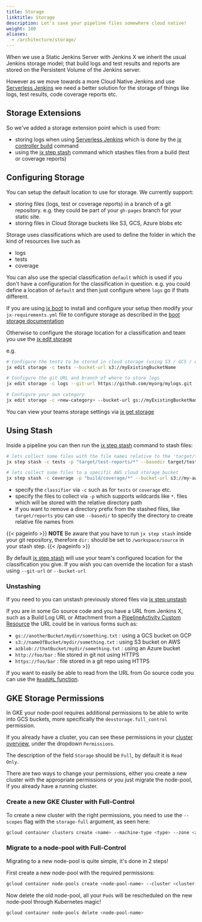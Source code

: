 ```yaml
---
title: Storage
linktitle: Storage
description: Let's save your pipeline files somewhere cloud native!
weight: 180
aliases:
  - /architecture/storage/
---
```


When we use a Static Jenkins Server with Jenkins X we inherit the usual Jenkins storage model; that build logs and test results and reports are stored on the Persistent Volume of the Jenkins server.

However as we move towards a more Cloud Native Jenkins and use [Serverless Jenkins](/news/serverless-jenkins/) we need a better solution for the storage of things like logs, test results, code coverage reports etc.

## Storage Extensions

So we've added a storage extension point which is used from:

* storing logs when using [Serverless Jenkins](/news/serverless-jenkins/) which is done by the [jx controller build](/commands/jx_controller_build/) command
* using the [jx step stash](/commands/jx_step_stash/) command which stashes files from a build (test or coverage reports)

## Configuring Storage

You can setup the default location to use for storage. We currently support:

* storing files (logs, test or coverage reports) in a branch of a git repository. e.g. they could be part of your `gh-pages` branch for your static site.
* storing files in Cloud Storage buckets like S3, GCS, Azure blobs etc

Storage uses classifications which are used to define the folder in which the kind of resources live such as

* logs
* tests
* coverage

You can also use the special classification `default` which is used if you don't have a configuration for the classification in question. e.g. you could define a location of `default` and then just configure where `logs` go if thats different.

If you are using [jx boot](/docs/install-setup/installing/boot/) to install and configure your setup then modify your `jx-requirements.yml` file to configure storage as described in the [boot storage documentation](/docs/install-setup/installing/boot/storage/)

Otherwise to configure the storage location for a classification and team you use the [jx edit storage](/commands/jx_edit_storage/)

e.g.

```sh
# Configure the tests to be stored in cloud storage (using S3 / GCS / Azure Blobs etc)
jx edit storage -c tests --bucket-url s3://myExistingBucketName

# Configure the git URL and branch of where to store logs
jx edit storage -c logs --git-url https://github.com/myorg/mylogs.git --git-branch cheese

# Configure your own category
jx edit storage -c <new-category> --bucket-url gs://myExistingBucketName
```

You can view your teams storage settings via [jx get storage](/commands/jx_get_storage/)

## Using Stash

Inside a pipeline you can then run the [jx step stash](/commands/jx_step_stash/) command to stash files:

```sh
# lets collect some files with the file names relative to the 'target/test-reports' folder and store in a Git URL
jx step stash -c tests -p "target/test-reports/*" --basedir target/test-reports

# lets collect some files to a specific AWS cloud storage bucket
jx step stash -c coverage -p "build/coverage/*" --bucket-url s3://my-aws-bucket
```

* specify the `classifier` via `-c` such as for `tests` or `coverage` etc.
* specify the files to collect via `-p` which supports wildcards like `*`. files which will be stored with the relative directory path
* if you want to remove a directory prefix from the stashed files, like `target/reports` you can use `--basedir` to specify the directory to create relative file names from

{{< pageinfo >}}
**NOTE** Be aware that you have to run `jx step stash` inside your git repository,
therefore `dir:` should be set to `/workspace/source` in your stash step.
{{< /pageinfo >}}

By default [jx step stash](/commands/jx_step_stash/) will use your team's configured location for the classification you give. If you wish you can override the location for a stash using `--git-url` or `--bucket-url`

### Unstashing

If you need to you can unstash previously stored files via [jx step unstash](/commands/jx_step_unstash/)

If you are in some Go source code and you have a URL from Jenkins X, such as a Build Log URL or Attachment from a [PipelineActivity Custom Resource](/docs/reference/components/custom-resources/) the URL could be in various forms such as:

* `gs://anotherBucket/mydir/something.txt` : using a GCS bucket on GCP
* `s3://nameOfBucket/mydir/something.txt` : using S3 bucket on AWS
* `azblob://thatBucket/mydir/something.txt` : using an Azure bucket
* `http://foo/bar` : file stored in git not using HTTPS
* `https://foo/bar` : file stored in a git repo using HTTPS

If you want to easily be able to read from the URL from Go source code you can use the [`ReadURL` function](https://github.com/jenkins-x/jx/blob/e5a7943dc0c3d79c27f30aea73235f18b3f5dcff/pkg/cloud/buckets/buckets.go#L44-L45).

## GKE Storage Permissions
In GKE your node-pool requires additional permissions to be able to write into GCS buckets,
more specifically the `devstorage.full_control` permission.

If you already have a cluster, you can see these permissions in your [cluster overview](https://console.cloud.google.com/kubernetes),
under the dropdown `Permissions`.

The description of the field `Storage` should be `Full`,
by default it is `Read Only`.

There are two ways to change your permissions,
either you create a new cluster with the appropriate permissions
or you just migrate the node-pool, if you already have a running cluster.

### Create a new GKE Cluster with Full-Control

To create a new cluster with the right permissions,
you need to use the `--scopes` flag with the `storage-full` argument, as seen here:

```bash
gcloud container clusters create <name> --machine-type <type> --zone <zone> --scopes=storage-full
```

### Migrate to a node-pool with Full-Control

Migrating to a new node-pool is quite simple, it's done in 2 steps!

First create a new node-pool with the required permissions:

```bash
gcloud container node-pools create <node-pool-name> --cluster <cluster-name> --machine-type <type> --scopes=storage-full
```

Now delete the old node-pool, all your `Pods` will
be rescheduled on the new node-pool through Kubernetes magic!

```bash
gcloud container node-pools delete <node-pool-name>
```
